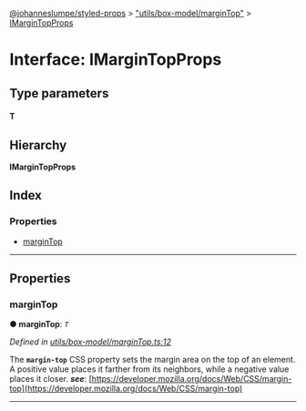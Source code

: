 [@johanneslumpe/styled-props](../README.md) > ["utils/box-model/marginTop"](../modules/_utils_box_model_margintop_.md) > [IMarginTopProps](../interfaces/_utils_box_model_margintop_.imargintopprops.md)

# Interface: IMarginTopProps

## Type parameters
#### T 
## Hierarchy

**IMarginTopProps**

## Index

### Properties

* [marginTop](_utils_box_model_margintop_.imargintopprops.md#margintop)

---

## Properties

<a id="margintop"></a>

###  marginTop

**● marginTop**: *`T`*

*Defined in [utils/box-model/marginTop.ts:12](https://github.com/johanneslumpe/styled-props/blob/3abf398/src/utils/box-model/marginTop.ts#L12)*

The **`margin-top`** CSS property sets the margin area on the top of an element. A positive value places it farther from its neighbors, while a negative value places it closer.
*__see__*: [https://developer.mozilla.org/docs/Web/CSS/margin-top](https://developer.mozilla.org/docs/Web/CSS/margin-top)

___

